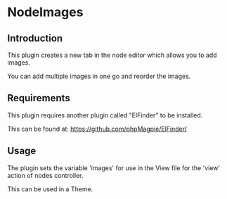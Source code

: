 # NodeImages

## Introduction

This plugin creates a new tab in the node editor which allows you to add images.

You can add multiple images in one go and reorder the images. 

## Requirements

This plugin requires another plugin called "ElFinder" to be installed.

This can be found at: https://github.com/phpMagpie/ElFinder/ 

## Usage

The plugin sets the variable 'images' for use in the View file for the 'view' action of nodes controller. 

This can be used in a Theme.

